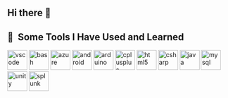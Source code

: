 ## Hi there 👋

<h2> 🚀 &nbsp;Some Tools I Have Used and Learned</h2>
<p align="left">
  <img src="https://cdn.jsdelivr.net/gh/devicons/devicon/icons/vscode/vscode-original.svg" alt="vscode" width="45" height="45" />
  <img src="https://cdn.jsdelivr.net/gh/devicons/devicon/icons/bash/bash-original.svg" alt="bash" width="45" height="45" />
  <img src="https://cdn.jsdelivr.net/gh/devicons/devicon/icons/azure/azure-original.svg" alt="azure" width="45" height="45" />
  <img src="https://cdn.jsdelivr.net/gh/devicons/devicon/icons/android/android-original.svg" alt="android" width="45" height="45" />
  <img src="https://cdn.jsdelivr.net/gh/devicons/devicon/icons/arduino/arduino-original.svg" alt="arduino" width="45" height="45" />
  <img src="https://cdn.jsdelivr.net/gh/devicons/devicon/icons/cplusplus/cplusplus-original.svg" alt="cplusplus" width="45" height="45" />
  <img src="https://cdn.jsdelivr.net/gh/devicons/devicon/icons/html5/html5-original.svg" alt="html5" width="45" height="45" />
  <img src="https://cdn.jsdelivr.net/gh/devicons/devicon/icons/csharp/csharp-original.svg" alt="csharp" width="45" height="45" />
  <img src="https://cdn.jsdelivr.net/gh/devicons/devicon/icons/java/java-original.svg" alt="java" width="45" height="45" />
  <img src="https://cdn.jsdelivr.net/gh/devicons/devicon/icons/mysql/mysql-original.svg" alt="mysql" width="45" height="45" />
  <img src="https://cdn.jsdelivr.net/gh/devicons/devicon/icons/unity/unity-original.svg" alt="unity" width="45" height="45" />
  <img src="https://cdn.jsdelivr.net/gh/devicons/devicon/icons/splunk/splunk-original-wordmark.svg" alt="splunk" width="45" height="45" />
</p>


<!--
**JackOhare27/JackOhare27** is a ✨ _special_ ✨ repository because its `README.md` (this file) appears on your GitHub profile.

Here are some ideas to get you started:

- 🔭 I’m currently working on ...
- 🌱 I’m currently learning ...
- 👯 I’m looking to collaborate on ...
- 🤔 I’m looking for help with ...
- 💬 Ask me about ...
- 📫 How to reach me: ...
- 😄 Pronouns: ...
- ⚡ Fun fact: ...
-->
